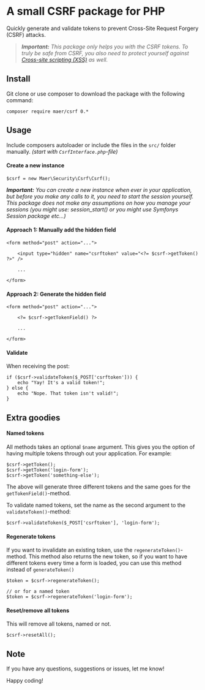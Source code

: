 # A small CSRF package for PHP

Quickly generate and validate tokens to prevent Cross-Site Request Forgery (CSRF) attacks. 

> *__Important:__ This package only helps you with the CSRF tokens. To truly be safe from CSRF, you also need to protect yourself against [Cross-site scripting (XSS)](https://en.wikipedia.org/wiki/Cross-site_scripting) as well.* 


## Install

Git clone or use composer to download the package with the following command:
```
composer require maer/csrf 0.*
```

## Usage
Include composers autoloader or include the files in the `src/` folder manually. *(start with `CsrfInterface.php`-file)*

#### Create a new instance ####

```
$csrf = new Maer\Security\Csrf\Csrf();

```

*__Important:__ You can create a new instance when ever in your application, but before you make any calls to it, you need to start the session yourself. This package does not make any assumptions on how you manage your sessions (you might use: session_start() or you might use Symfonys Session package etc...)*


#### Approach 1: Manually add the hidden field ####
```
<form method="post" action="...">

    <input type="hidden" name="csrftoken" value="<?= $csrf->getToken() ?>" />

    ...

</form>
```

#### Approach 2: Generate the hidden field ####
```
<form method="post" action="...">

    <?= $csrf->getTokenField() ?>

    ...

</form>

```


#### Validate
When receiving the post:
```
if ($csrf->validateToken($_POST['csrftoken'])) {
    echo "Yay! It's a valid token!";
} else {
    echo "Nope. That token isn't valid!";
}
```

## Extra goodies

#### Named tokens

All methods takes an optional `$name` argument. This gives you the option of having multiple tokens through out your application. For example:

```
$csrf->getToken();
$csrf->getToken('login-form');
$csrf->getToken('something-else');
```
The above will generate three different tokens and the same goes for the `getTokenField()`-method.

To validate named tokens, set the name as the second argument to the `validateToken()`-method:

```
$csrf->validateToken($_POST['csrftoken'], 'login-form');
```

#### Regenerate tokens

If you want to invalidate an existing token, use the `regenerateToken()`-method. This method also returns the new token, so if you want to have different tokens every time a form is loaded, you can use this method instead of `generateToken()`
```
$token = $csrf->regenerateToken();

// or for a named token
$token = $csrf->regenerateToken('login-form');
```


#### Reset/remove all tokens

This will remove all tokens, named or not.
```
$csrf->resetAll();
```


## Note
If you have any questions, suggestions or issues, let me know!

Happy coding!
